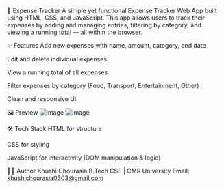 💸 Expense Tracker
A simple yet functional Expense Tracker Web App built using HTML, CSS, and JavaScript. This app allows users to track their expenses by adding and managing entries, filtering by category, and viewing a running total — all within the browser.

✨ Features
Add new expenses with name, amount, category, and date

Edit and delete individual expenses

View a running total of all expenses

Filter expenses by category (Food, Transport, Entertainment, Other)

Clean and responsive UI

🖼️ Preview
![image](https://github.com/user-attachments/assets/9321960e-7581-478a-8d4e-ac21abab65dc)
![image](https://github.com/user-attachments/assets/980e12a7-2a51-4639-bed8-80a2b0ef5bd1)

🛠️ Tech Stack
HTML for structure

CSS for styling

JavaScript for interactivity (DOM manipulation & logic)

🧑‍💻 Author
Khushi Chourasia
B.Tech CSE | CMR University
Email: khushichourasia0303@gmail.com
